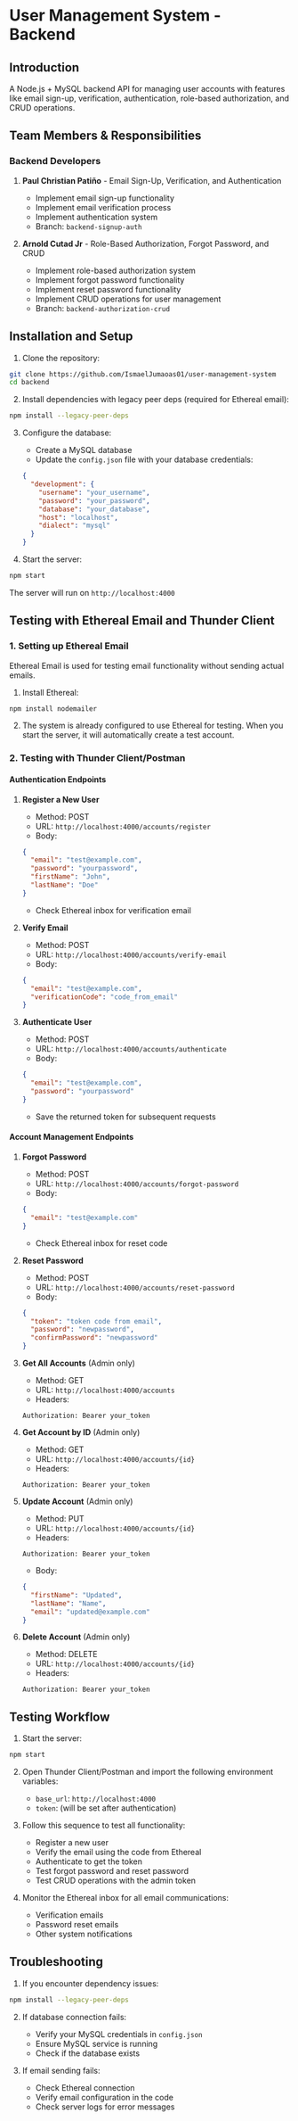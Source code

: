 # User Management System - Backend

## Introduction
A Node.js + MySQL backend API for managing user accounts with features like email sign-up, verification, authentication, role-based authorization, and CRUD operations.

## Team Members & Responsibilities

### Backend Developers
1. **Paul Christian Patiño** - Email Sign-Up, Verification, and Authentication
   - Implement email sign-up functionality
   - Implement email verification process
   - Implement authentication system
   - Branch: `backend-signup-auth`

2. **Arnold Cutad Jr** - Role-Based Authorization, Forgot Password, and CRUD
   - Implement role-based authorization system
   - Implement forgot password functionality
   - Implement reset password functionality
   - Implement CRUD operations for user management
   - Branch: `backend-authorization-crud`

## Installation and Setup

1. Clone the repository:
```bash
git clone https://github.com/IsmaelJumaoas01/user-management-system
cd backend
```

2. Install dependencies with legacy peer deps (required for Ethereal email):
```bash
npm install --legacy-peer-deps
```

3. Configure the database:
   - Create a MySQL database
   - Update the `config.json` file with your database credentials:
   ```json
   {
     "development": {
       "username": "your_username",
       "password": "your_password",
       "database": "your_database",
       "host": "localhost",
       "dialect": "mysql"
     }
   }
   ```

4. Start the server:
```bash
npm start
```

The server will run on `http://localhost:4000`

## Testing with Ethereal Email and Thunder Client

### 1. Setting up Ethereal Email
Ethereal Email is used for testing email functionality without sending actual emails.

1. Install Ethereal:
```bash
npm install nodemailer
```

2. The system is already configured to use Ethereal for testing. When you start the server, it will automatically create a test account.

### 2. Testing with Thunder Client/Postman

#### Authentication Endpoints

1. **Register a New User**
   - Method: POST
   - URL: `http://localhost:4000/accounts/register`
   - Body:
   ```json
   {
     "email": "test@example.com",
     "password": "yourpassword",
     "firstName": "John",
     "lastName": "Doe"
   }
   ```
   - Check Ethereal inbox for verification email

2. **Verify Email**
   - Method: POST
   - URL: `http://localhost:4000/accounts/verify-email`
   - Body:
   ```json
   {
     "email": "test@example.com",
     "verificationCode": "code_from_email"
   }
   ```

3. **Authenticate User**
   - Method: POST
   - URL: `http://localhost:4000/accounts/authenticate`
   - Body:
   ```json
   {
     "email": "test@example.com",
     "password": "yourpassword"
   }
   ```
   - Save the returned token for subsequent requests

#### Account Management Endpoints

1. **Forgot Password**
   - Method: POST
   - URL: `http://localhost:4000/accounts/forgot-password`
   - Body:
   ```json
   {
     "email": "test@example.com"
   }
   ```
   - Check Ethereal inbox for reset code

2. **Reset Password**
   - Method: POST
   - URL: `http://localhost:4000/accounts/reset-password`
   - Body:
   ```json
   {
     "token": "token code from email",
     "password": "newpassword",
     "confirmPassword": "newpassword"
   }
   ```

3. **Get All Accounts** (Admin only)
   - Method: GET
   - URL: `http://localhost:4000/accounts`
   - Headers:
   ```
   Authorization: Bearer your_token
   ```

4. **Get Account by ID** (Admin only)
   - Method: GET
   - URL: `http://localhost:4000/accounts/{id}`
   - Headers:
   ```
   Authorization: Bearer your_token
   ```

5. **Update Account** (Admin only)
   - Method: PUT
   - URL: `http://localhost:4000/accounts/{id}`
   - Headers:
   ```
   Authorization: Bearer your_token
   ```
   - Body:
   ```json
   {
     "firstName": "Updated",
     "lastName": "Name",
     "email": "updated@example.com"
   }
   ```

6. **Delete Account** (Admin only)
   - Method: DELETE
   - URL: `http://localhost:4000/accounts/{id}`
   - Headers:
   ```
   Authorization: Bearer your_token
   ```

## Testing Workflow

1. Start the server:
```bash
npm start
```

2. Open Thunder Client/Postman and import the following environment variables:
   - `base_url`: `http://localhost:4000`
   - `token`: (will be set after authentication)

3. Follow this sequence to test all functionality:
   - Register a new user
   - Verify the email using the code from Ethereal
   - Authenticate to get the token
   - Test forgot password and reset password
   - Test CRUD operations with the admin token

4. Monitor the Ethereal inbox for all email communications:
   - Verification emails
   - Password reset emails
   - Other system notifications

## Troubleshooting

1. If you encounter dependency issues:
```bash
npm install --legacy-peer-deps
```

2. If database connection fails:
   - Verify your MySQL credentials in `config.json`
   - Ensure MySQL service is running
   - Check if the database exists

3. If email sending fails:
   - Check Ethereal connection
   - Verify email configuration in the code
   - Check server logs for error messages
